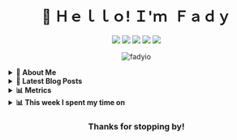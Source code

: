 <h1 align="center">👋 Ｈｅｌｌｏ! Ｉ'ｍ Ｆａｄｙ</h1>

<p align="center">
  <a href="https://fadyio.com"><img src="https://img.shields.io/badge/-Fadyio.com-ff5757?style=flat&logo=Vercel&logoColor=white" /></a>
  <a href="https://www.linkedin.com/in/Fadyio"><img src="https://img.shields.io/badge/-Fadyio-0072b1?style=flat&logo=Linkedin&logoColor=white" /></a>
  <a href="https://stackoverflow.com/users/14895864/fady/"><img src="https://img.shields.io/badge/-Fady-f48225?style=flat&logo=Stackoverflow&logoColor=white" /></a>
  <a href="https://github.com/fadyio"><img src="https://img.shields.io/badge/-Fadyio-3a3a3a?style=flat&logo=GitHub&logoColor=white" /></a>
  <a href="https://fadyio.com/posts"><img src="https://img.shields.io/badge/-Fady's_Blog-262654?style=flat&logo=micro.blog&logoColor=white" /></a>
  <p align="center"> <img src="https://komarev.com/ghpvc/?username=fadyio&label=Profile%20views&color=0e75b6&style=flat" alt="fadyio" /> </p>

</p>

<!-- About Section -->
<details>
  <summary><b>👤 About Me</b></summary>
    <p>
      <img align="right" width="250" src="https://github.com/fady0/fady0/blob/main/logo.svg" alt="my-logo" />

<blockquote>

Hi, I'm DevOps Engineer. I have one main opinion about programming and computer science, which is that deeply understanding the underlying technology you use is essential if you want to be able to solve hard problems or forward in your career. Sometimes I writes blog articles. You can find them [Here](https://www.fadyio.com/posts),
When I'm not at the keyboard, I like to play sports, astronomy and hanging out with friends.

</blockquote>

----

  </p>
</details>

<details>
  <summary><b>📰 Latest Blog Posts</b></summary>
    <p>

<!-- BLOG-POST-LIST:START -->
- [Protect your Web Apps Against DDoS Attacks by Using AWS Shield](https://dev.to/aws-builders/protect-your-web-apps-against-ddos-attacks-by-using-aws-shield-1gle)
- [EKS Benefits and comparison between EKS vs. self-managed Kubernetes](https://Fadyio.com/posts/eks-benefits/)
- [Amazon EKS best practices you should know](https://Fadyio.com/posts/eks-best-practices-you-should-know/)
- [Compare Amazon ECS vs. EKS](https://Fadyio.com/posts/compare-amazon-ecs-eks/)
- [Getting Started with Amazon EKS by deploy a sample application](https://Fadyio.com/posts/getting-started-with-aws-eks/)
<!-- BLOG-POST-LIST:END -->

➡️  **[More Posts](https://fadyio.com/posts)**

----
</p>
</details>

<details>
<!-- Metrics -->
  <summary><b>📊 Metrics</b></summary>
    <p>

<img src="/github-metrics.svg" alt="Metrics" width="70%">:

</p>
</details>

<details>
  <summary><b>📊 This week I spent my time on</b></summary>
<p>
<!--START_SECTION:waka-->

```txt
From: 11 October 2023 - To: 18 October 2023

Total Time: 1 hr 13 mins

YAML             43 mins         ██████████████▓░░░░░░░░░░   58.96 %
Lua              20 mins         ███████░░░░░░░░░░░░░░░░░░   27.71 %
Objective-C      3 mins          █░░░░░░░░░░░░░░░░░░░░░░░░   04.42 %
ActionScript 3   2 mins          █░░░░░░░░░░░░░░░░░░░░░░░░   03.67 %
Assembly         2 mins          █░░░░░░░░░░░░░░░░░░░░░░░░   03.42 %
```

<!--END_SECTION:waka-->
</p>
</details>

<h3 align="center"> Thanks for stopping by!</h3>
